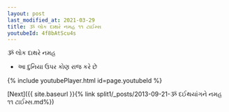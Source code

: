 ```yaml
---
layout: post
last_modified_at: 2021-03-29
title: ૐ લોક દાથરે નમહ ૧૧ ટાઈમ્સ
youtubeId: 4f8bAtScu4s
---
```

 
 
 ૐ લોક દાથરે નમહ  
 
 -  આ દુનિયા ઉપર કોણ રાજ કરે છે 
 
  
 
  
 
 
 
 
 
 


{% include youtubePlayer.html id=page.youtubeId %}
 
[Next]({{ site.baseurl }}{% link  split1/_posts/2013-09-21-ૐ દઈથયાંગને નમહ ૧૧ ટાઈમ્સ.md%})
 
